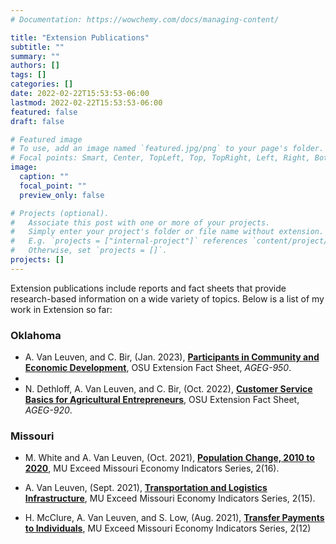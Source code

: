 ```yaml
---
# Documentation: https://wowchemy.com/docs/managing-content/

title: "Extension Publications"
subtitle: ""
summary: ""
authors: []
tags: []
categories: []
date: 2022-02-22T15:53:53-06:00
lastmod: 2022-02-22T15:53:53-06:00
featured: false
draft: false

# Featured image
# To use, add an image named `featured.jpg/png` to your page's folder.
# Focal points: Smart, Center, TopLeft, Top, TopRight, Left, Right, BottomLeft, Bottom, BottomRight.
image:
  caption: ""
  focal_point: ""
  preview_only: false

# Projects (optional).
#   Associate this post with one or more of your projects.
#   Simply enter your project's folder or file name without extension.
#   E.g. `projects = ["internal-project"]` references `content/project/deep-learning/index.md`.
#   Otherwise, set `projects = []`.
projects: []
---
```


Extension publications include reports and fact sheets that provide research-based information on a wide variety of topics. Below is a list of my work in Extension so far:

### **Oklahoma**

* A. Van Leuven, and C. Bir, (Jan. 2023), [**Participants in Community and Economic Development**](/files/papers/extension/agec_9500.pdf), OSU Extension Fact Sheet, *AGEG-950*.
* 
* N. Dethloff, A. Van Leuven, and C. Bir, (Oct. 2022), [**Customer Service Basics for Agricultural Entrepreneurs**](/files/papers/extension/agec_920.pdf), OSU Extension Fact Sheet, *AGEG-920*.

### **Missouri**

* M. White and A. Van Leuven, (Oct. 2021), [**Population Change, 2010 to 2020**](/files/papers/extension/mei16.pdf), MU Exceed Missouri Economy Indicators Series, 2(16).

* A. Van Leuven, (Sept. 2021), [**Transportation and Logistics Infrastructure**](/files/papers/extension/mei15.pdf), MU Exceed Missouri Economy Indicators Series, 2(15).

* H. McClure, A. Van Leuven, and S. Low, (Aug. 2021), [**Transfer Payments to Individuals**](/files/papers/extension/mei12.pdf), MU Exceed Missouri Economy Indicators Series, 2(12)
